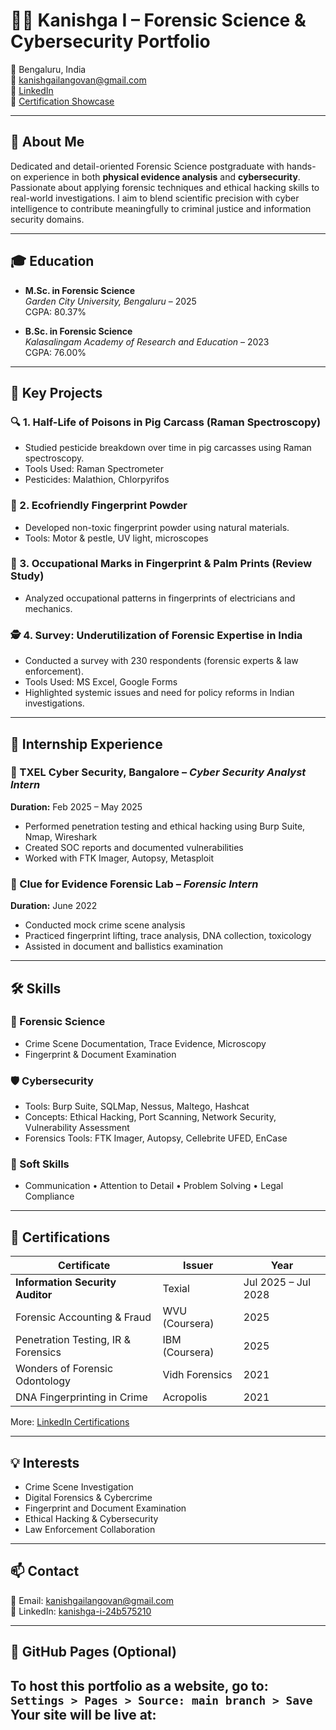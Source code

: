 # 👩‍💻 Kanishga I – Forensic Science & Cybersecurity Portfolio

📍 Bengaluru, India  
📧 kanishgailangovan@gmail.com  
🔗 [LinkedIn](https://www.linkedin.com/in/kanishga-i-24b575210)  
🔗 [Certification Showcase](https://www.linkedin.com/posts/kanishga-i-24b575210_certification-activity-7345700096686100480-1N10)

---

## 🧬 About Me

Dedicated and detail-oriented Forensic Science postgraduate with hands-on experience in both **physical evidence analysis** and **cybersecurity**. Passionate about applying forensic techniques and ethical hacking skills to real-world investigations. I aim to blend scientific precision with cyber intelligence to contribute meaningfully to criminal justice and information security domains.

---

## 🎓 Education

- **M.Sc. in Forensic Science**  
  *Garden City University, Bengaluru* – 2025  
  CGPA: 80.37%

- **B.Sc. in Forensic Science**  
  *Kalasalingam Academy of Research and Education* – 2023  
  CGPA: 76.00%

---

## 🧪 Key Projects

### 🔍 1. Half-Life of Poisons in Pig Carcass (Raman Spectroscopy)
- Studied pesticide breakdown over time in pig carcasses using Raman spectroscopy.
- Tools Used: Raman Spectrometer  
- Pesticides: Malathion, Chlorpyrifos

### 🧴 2. Ecofriendly Fingerprint Powder
- Developed non-toxic fingerprint powder using natural materials.
- Tools: Motor & pestle, UV light, microscopes

### 🔧 3. Occupational Marks in Fingerprint & Palm Prints (Review Study)
- Analyzed occupational patterns in fingerprints of electricians and mechanics.

### 🕵️ 4. Survey: Underutilization of Forensic Expertise in India
- Conducted a survey with 230 respondents (forensic experts & law enforcement).
- Tools Used: MS Excel, Google Forms  
- Highlighted systemic issues and need for policy reforms in Indian investigations.

---

## 💼 Internship Experience

### 🔐 TXEL Cyber Security, Bangalore – *Cyber Security Analyst Intern*  
**Duration:** Feb 2025 – May 2025  
- Performed penetration testing and ethical hacking using Burp Suite, Nmap, Wireshark  
- Created SOC reports and documented vulnerabilities  
- Worked with FTK Imager, Autopsy, Metasploit

### 🧾 Clue for Evidence Forensic Lab – *Forensic Intern*  
**Duration:** June 2022  
- Conducted mock crime scene analysis  
- Practiced fingerprint lifting, trace analysis, DNA collection, toxicology  
- Assisted in document and ballistics examination

---

## 🛠️ Skills

### 🧪 Forensic Science
- Crime Scene Documentation, Trace Evidence, Microscopy  
- Fingerprint & Document Examination

### 🛡️ Cybersecurity
- Tools: Burp Suite, SQLMap, Nessus, Maltego, Hashcat  
- Concepts: Ethical Hacking, Port Scanning, Network Security, Vulnerability Assessment  
- Forensics Tools: FTK Imager, Autopsy, Cellebrite UFED, EnCase

### 🧠 Soft Skills
- Communication • Attention to Detail • Problem Solving • Legal Compliance

---

## 🏅 Certifications

| Certificate | Issuer | Year |
|------------|--------|------|
| **Information Security Auditor** | Texial | Jul 2025 – Jul 2028 |
| Forensic Accounting & Fraud | WVU (Coursera) | 2025 |
| Penetration Testing, IR & Forensics | IBM (Coursera) | 2025 |
| Wonders of Forensic Odontology | Vidh Forensics | 2021 |
| DNA Fingerprinting in Crime | Acropolis | 2021 |

More: [LinkedIn Certifications](https://www.linkedin.com/in/kanishga-i-24b575210/details/certifications/)

---

## 💡 Interests

- Crime Scene Investigation  
- Digital Forensics & Cybercrime  
- Fingerprint and Document Examination  
- Ethical Hacking & Cybersecurity  
- Law Enforcement Collaboration

---

## 📫 Contact

📧 Email: [kanishgailangovan@gmail.com](mailto:kanishgailangovan@gmail.com)  
🔗 LinkedIn: [kanishga-i-24b575210](https://www.linkedin.com/in/kanishga-i-24b575210)

---

## 🔗 GitHub Pages (Optional)

To host this portfolio as a **website**, go to:  
`Settings > Pages > Source: main branch > Save`  
Your site will be live at:  
---

